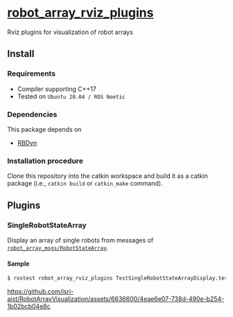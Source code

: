 # [robot_array_rviz_plugins](https://github.com/isri-aist/RobotArrayVisualization/tree/main/robot_array_rviz_plugins)
Rviz plugins for visualization of robot arrays

## Install

### Requirements
- Compiler supporting C++17
- Tested on `Ubuntu 20.04 / ROS Noetic`

### Dependencies
This package depends on
- [RBDyn](https://github.com/jrl-umi3218/RBDyn)

### Installation procedure
Clone this repository into the catkin workspace and build it as a catkin package (i.e., `catkin build` or `catkin_make` command).

## Plugins
### SingleRobotStateArray
Display an array of single robots from messages of [`robot_array_msgs/RobotStateArray`](../robot_array_msgs/msg/RobotStateArray.msg).

#### Sample
```bash
$ rostest robot_array_rviz_plugins TestSingleRobotStateArrayDisplay.test --text
```

https://github.com/isri-aist/RobotArrayVisualization/assets/6636600/4eae6e07-738d-490e-b254-1b02bcb04e8c
